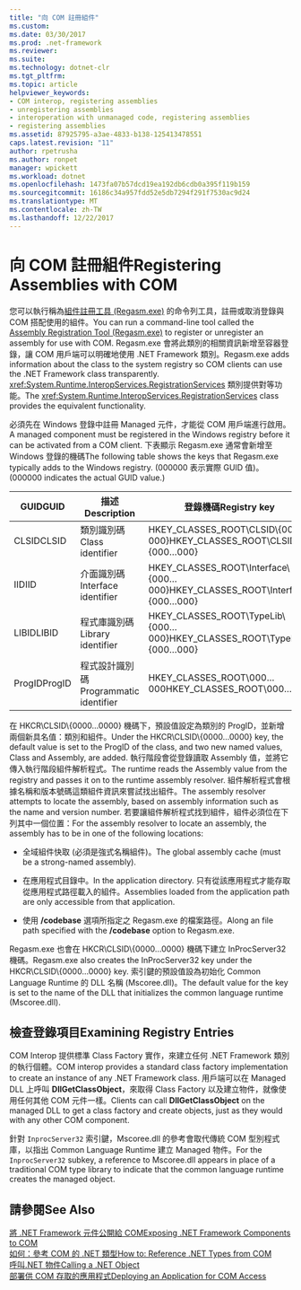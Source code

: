 ```yaml
---
title: "向 COM 註冊組件"
ms.custom: 
ms.date: 03/30/2017
ms.prod: .net-framework
ms.reviewer: 
ms.suite: 
ms.technology: dotnet-clr
ms.tgt_pltfrm: 
ms.topic: article
helpviewer_keywords:
- COM interop, registering assemblies
- unregistering assemblies
- interoperation with unmanaged code, registering assemblies
- registering assemblies
ms.assetid: 87925795-a3ae-4833-b138-125413478551
caps.latest.revision: "11"
author: rpetrusha
ms.author: ronpet
manager: wpickett
ms.workload: dotnet
ms.openlocfilehash: 1473fa07b57dcd19ea192db6cdb0a395f119b159
ms.sourcegitcommit: 16186c34a957fdd52e5db7294f291f7530ac9d24
ms.translationtype: MT
ms.contentlocale: zh-TW
ms.lasthandoff: 12/22/2017
---
```

# <a name="registering-assemblies-with-com"></a><span data-ttu-id="ba50c-102">向 COM 註冊組件</span><span class="sxs-lookup"><span data-stu-id="ba50c-102">Registering Assemblies with COM</span></span>
<span data-ttu-id="ba50c-103">您可以執行稱為[組件註冊工具 (Regasm.exe)](../../../docs/framework/tools/regasm-exe-assembly-registration-tool.md) 的命令列工具，註冊或取消登錄與 COM 搭配使用的組件。</span><span class="sxs-lookup"><span data-stu-id="ba50c-103">You can run a command-line tool called the [Assembly Registration Tool (Regasm.exe)](../../../docs/framework/tools/regasm-exe-assembly-registration-tool.md) to register or unregister an assembly for use with COM.</span></span> <span data-ttu-id="ba50c-104">Regasm.exe 會將此類別的相關資訊新增至容器登錄，讓 COM 用戶端可以明確地使用 .NET Framework 類別。</span><span class="sxs-lookup"><span data-stu-id="ba50c-104">Regasm.exe adds information about the class to the system registry so COM clients can use the .NET Framework class transparently.</span></span> <span data-ttu-id="ba50c-105"><xref:System.Runtime.InteropServices.RegistrationServices> 類別提供對等功能。</span><span class="sxs-lookup"><span data-stu-id="ba50c-105">The <xref:System.Runtime.InteropServices.RegistrationServices> class provides the equivalent functionality.</span></span>  
  
 <span data-ttu-id="ba50c-106">必須先在 Windows 登錄中註冊 Managed 元件，才能從 COM 用戶端進行啟用。</span><span class="sxs-lookup"><span data-stu-id="ba50c-106">A managed component must be registered in the Windows registry before it can be activated from a COM client.</span></span> <span data-ttu-id="ba50c-107">下表顯示 Regasm.exe 通常會新增至 Windows 登錄的機碼</span><span class="sxs-lookup"><span data-stu-id="ba50c-107">The following table shows the keys that Regasm.exe typically adds to the Windows registry.</span></span> <span data-ttu-id="ba50c-108">(000000 表示實際 GUID 值)。</span><span class="sxs-lookup"><span data-stu-id="ba50c-108">(000000 indicates the actual GUID value.)</span></span>  
  
|<span data-ttu-id="ba50c-109">GUID</span><span class="sxs-lookup"><span data-stu-id="ba50c-109">GUID</span></span>|<span data-ttu-id="ba50c-110">描述</span><span class="sxs-lookup"><span data-stu-id="ba50c-110">Description</span></span>|<span data-ttu-id="ba50c-111">登錄機碼</span><span class="sxs-lookup"><span data-stu-id="ba50c-111">Registry key</span></span>|  
|----------|-----------------|------------------|  
|<span data-ttu-id="ba50c-112">CLSID</span><span class="sxs-lookup"><span data-stu-id="ba50c-112">CLSID</span></span>|<span data-ttu-id="ba50c-113">類別識別碼</span><span class="sxs-lookup"><span data-stu-id="ba50c-113">Class identifier</span></span>|<span data-ttu-id="ba50c-114">HKEY_CLASSES_ROOT\CLSID\\{000…000}</span><span class="sxs-lookup"><span data-stu-id="ba50c-114">HKEY_CLASSES_ROOT\CLSID\\{000…000}</span></span>|  
|<span data-ttu-id="ba50c-115">IID</span><span class="sxs-lookup"><span data-stu-id="ba50c-115">IID</span></span>|<span data-ttu-id="ba50c-116">介面識別碼</span><span class="sxs-lookup"><span data-stu-id="ba50c-116">Interface identifier</span></span>|<span data-ttu-id="ba50c-117">HKEY_CLASSES_ROOT\Interface\\{000…000}</span><span class="sxs-lookup"><span data-stu-id="ba50c-117">HKEY_CLASSES_ROOT\Interface\\{000…000}</span></span>|  
|<span data-ttu-id="ba50c-118">LIBID</span><span class="sxs-lookup"><span data-stu-id="ba50c-118">LIBID</span></span>|<span data-ttu-id="ba50c-119">程式庫識別碼</span><span class="sxs-lookup"><span data-stu-id="ba50c-119">Library identifier</span></span>|<span data-ttu-id="ba50c-120">HKEY_CLASSES_ROOT\TypeLib\\{000…000}</span><span class="sxs-lookup"><span data-stu-id="ba50c-120">HKEY_CLASSES_ROOT\TypeLib\\{000…000}</span></span>|  
|<span data-ttu-id="ba50c-121">ProgID</span><span class="sxs-lookup"><span data-stu-id="ba50c-121">ProgID</span></span>|<span data-ttu-id="ba50c-122">程式設計識別碼</span><span class="sxs-lookup"><span data-stu-id="ba50c-122">Programmatic identifier</span></span>|<span data-ttu-id="ba50c-123">HKEY_CLASSES_ROOT\000…000</span><span class="sxs-lookup"><span data-stu-id="ba50c-123">HKEY_CLASSES_ROOT\000…000</span></span>|  
  
 <span data-ttu-id="ba50c-124">在 HKCR\CLSID\\{0000…0000} 機碼下，預設值設定為類別的 ProgID，並新增兩個新具名值：類別和組件。</span><span class="sxs-lookup"><span data-stu-id="ba50c-124">Under the HKCR\CLSID\\{0000…0000} key, the default value is set to the ProgID of the class, and two new named values, Class and Assembly, are added.</span></span> <span data-ttu-id="ba50c-125">執行階段會從登錄讀取 Assembly 值，並將它傳入執行階段組件解析程式。</span><span class="sxs-lookup"><span data-stu-id="ba50c-125">The runtime reads the Assembly value from the registry and passes it on to the runtime assembly resolver.</span></span> <span data-ttu-id="ba50c-126">組件解析程式會根據名稱和版本號碼這類組件資訊來嘗試找出組件。</span><span class="sxs-lookup"><span data-stu-id="ba50c-126">The assembly resolver attempts to locate the assembly, based on assembly information such as the name and version number.</span></span> <span data-ttu-id="ba50c-127">若要讓組件解析程式找到組件，組件必須位在下列其中一個位置：</span><span class="sxs-lookup"><span data-stu-id="ba50c-127">For the assembly resolver to locate an assembly, the assembly has to be in one of the following locations:</span></span>  
  
-   <span data-ttu-id="ba50c-128">全域組件快取 (必須是強式名稱組件)。</span><span class="sxs-lookup"><span data-stu-id="ba50c-128">The global assembly cache (must be a strong-named assembly).</span></span>  
  
-   <span data-ttu-id="ba50c-129">在應用程式目錄中。</span><span class="sxs-lookup"><span data-stu-id="ba50c-129">In the application directory.</span></span> <span data-ttu-id="ba50c-130">只有從該應用程式才能存取從應用程式路徑載入的組件。</span><span class="sxs-lookup"><span data-stu-id="ba50c-130">Assemblies loaded from the application path are only accessible from that application.</span></span>  
  
-   <span data-ttu-id="ba50c-131">使用 **/codebase** 選項所指定之 Regasm.exe 的檔案路徑。</span><span class="sxs-lookup"><span data-stu-id="ba50c-131">Along an file path specified with the **/codebase** option to Regasm.exe.</span></span>  
  
 <span data-ttu-id="ba50c-132">Regasm.exe 也會在 HKCR\CLSID\\{0000…0000} 機碼下建立 InProcServer32 機碼。</span><span class="sxs-lookup"><span data-stu-id="ba50c-132">Regasm.exe also creates the InProcServer32 key under the HKCR\CLSID\\{0000…0000} key.</span></span> <span data-ttu-id="ba50c-133">索引鍵的預設值設為初始化 Common Language Runtime 的 DLL 名稱 (Mscoree.dll)。</span><span class="sxs-lookup"><span data-stu-id="ba50c-133">The default value for the key is set to the name of the DLL that initializes the common language runtime (Mscoree.dll).</span></span>  
  
## <a name="examining-registry-entries"></a><span data-ttu-id="ba50c-134">檢查登錄項目</span><span class="sxs-lookup"><span data-stu-id="ba50c-134">Examining Registry Entries</span></span>  
 <span data-ttu-id="ba50c-135">COM Interop 提供標準 Class Factory 實作，來建立任何 .NET Framework 類別的執行個體。</span><span class="sxs-lookup"><span data-stu-id="ba50c-135">COM interop provides a standard class factory implementation to create an instance of any .NET Framework class.</span></span> <span data-ttu-id="ba50c-136">用戶端可以在 Managed DLL 上呼叫 **DllGetClassObject**，來取得 Class Factory 以及建立物件，就像使用任何其他 COM 元件一樣。</span><span class="sxs-lookup"><span data-stu-id="ba50c-136">Clients can call **DllGetClassObject** on the managed DLL to get a class factory and create objects, just as they would with any other COM component.</span></span>  
  
 <span data-ttu-id="ba50c-137">針對 `InprocServer32` 索引鍵，Mscoree.dll 的參考會取代傳統 COM 型別程式庫，以指出 Common Language Runtime 建立 Managed 物件。</span><span class="sxs-lookup"><span data-stu-id="ba50c-137">For the `InprocServer32` subkey, a reference to Mscoree.dll appears in place of a traditional COM type library to indicate that the common language runtime creates the managed object.</span></span>  
  
## <a name="see-also"></a><span data-ttu-id="ba50c-138">請參閱</span><span class="sxs-lookup"><span data-stu-id="ba50c-138">See Also</span></span>  
 [<span data-ttu-id="ba50c-139">將 .NET Framework 元件公開給 COM</span><span class="sxs-lookup"><span data-stu-id="ba50c-139">Exposing .NET Framework Components to COM</span></span>](../../../docs/framework/interop/exposing-dotnet-components-to-com.md)  
 [<span data-ttu-id="ba50c-140">如何：參考 COM 的 .NET 類型</span><span class="sxs-lookup"><span data-stu-id="ba50c-140">How to: Reference .NET Types from COM</span></span>](../../../docs/framework/interop/how-to-reference-net-types-from-com.md)  
 [<span data-ttu-id="ba50c-141">呼叫.NET 物件</span><span class="sxs-lookup"><span data-stu-id="ba50c-141">Calling a .NET Object</span></span>](http://msdn.microsoft.com/en-us/40c9626c-aea6-4bad-b8f0-c1de462efd33)  
 [<span data-ttu-id="ba50c-142">部署供 COM 存取的應用程式</span><span class="sxs-lookup"><span data-stu-id="ba50c-142">Deploying an Application for COM Access</span></span>](http://msdn.microsoft.com/en-us/fb63564c-c1b9-4655-a094-a235625882ce)
